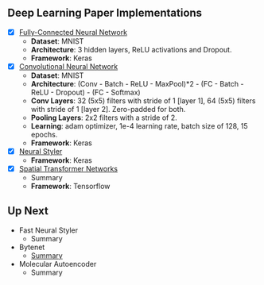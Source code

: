 ## Deep Learning Paper Implementations

- [X] [Fully-Connected Neural Network](https://github.com/kevinzakka/keras_practice/blob/master/fully_connected_net.py)
	- **Dataset**: MNIST
	- **Architecture**: 3 hidden layers, ReLU activations and Dropout.
	- **Framework**: Keras
- [X] [Convolutional Neural Network](https://github.com/kevinzakka/keras_practice/blob/master/conv_net_mnist.py)
	- **Dataset**: MNIST
	- **Architecture**: (Conv - Batch - ReLU - MaxPool)*2 - (FC - Batch - ReLU - Dropout) - (FC - Softmax)
	- **Conv Layers**: 32 (5x5) filters with stride of 1 [layer 1], 64 (5x5) filters with stride of 1 [layer 2]. Zero-padded for both.
	- **Pooling Layers**: 2x2 filters with a stride of 2.
	- **Learning**: adam optimizer, 1e-4 learning rate, batch size of 128, 15 epochs.
	- **Framework**: Keras
- [X] [Neural Styler](https://github.com/kevinzakka/style_transfer)
	- **Framework**: Keras
- [X] [Spatial Transformer Networks](https://github.com/kevinzakka/spatial_transformer_network)
	- Summary
	- **Framework**: Tensorflow

## Up Next

- Fast Neural Styler
	- Summary
- Bytenet
	- [Summary](https://github.com/kevinzakka/research-paper-notes/blob/master/linear_time_nmt.md)
- Molecular Autoencoder
	- Summary
